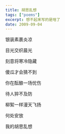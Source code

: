 ```yaml
---
title: 胡思乱想
tags: ["poems"]
excerpt: 想不起来写的是啥了
date: 2009-09-04
---
```


银装素裹炎凉

目光交织晨光

刻意将寒冷隐藏

傻瓜才会猜不到

你在酝酿一场忧伤

待人猝不及防

柳絮一样漫天飞扬

何处安放

我的胡思乱想


